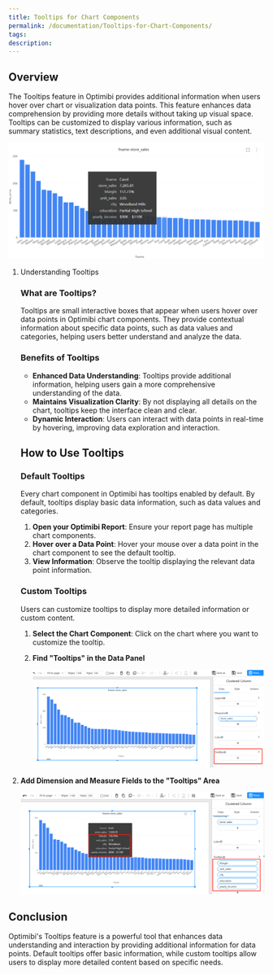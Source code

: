 ```yaml
---
title: Tooltips for Chart Components
permalink: /documentation/Tooltips-for-Chart-Components/
tags:
description: 
---
```


## Overview

The Tooltips feature in Optimibi provides additional information when users hover over chart or visualization data points. This feature enhances data comprehension by providing more details without taking up visual space. Tooltips can be customized to display various information, such as summary statistics, text descriptions, and even additional visual content.

<div align="left"><img src="./images/image-20240730151629410.png"  /></div>

1. Understanding Tooltips

   ### What are Tooltips?

   Tooltips are small interactive boxes that appear when users hover over data points in Optimibi chart components. They provide contextual information about specific data points, such as data values and categories, helping users better understand and analyze the data.

   ### Benefits of Tooltips

   - **Enhanced Data Understanding**: Tooltips provide additional information, helping users gain a more comprehensive understanding of the data.
   - **Maintains Visualization Clarity**: By not displaying all details on the chart, tooltips keep the interface clean and clear.
   - **Dynamic Interaction**: Users can interact with data points in real-time by hovering, improving data exploration and interaction.

   ## How to Use Tooltips

   ### Default Tooltips

   Every chart component in Optimibi has tooltips enabled by default. By default, tooltips display basic data information, such as data values and categories.

   1. **Open your Optimibi Report**: Ensure your report page has multiple chart components.
   2. **Hover over a Data Point**: Hover your mouse over a data point in the chart component to see the default tooltip.
   3. **View Information**: Observe the tooltip displaying the relevant data point information.

   ### Custom Tooltips

   Users can customize tooltips to display more detailed information or custom content.

   1. **Select the Chart Component**: Click on the chart where you want to customize the tooltip.

   2. **Find "Tooltips" in the Data Panel**

      <div align="left"><img src="./images/1722323977713.png"  /></div>

   

   

2. **Add Dimension and Measure Fields to the "Tooltips" Area**

   <div align="left"><img src="./images/1722323948050.png"  /></div>

## Conclusion

Optimibi's Tooltips feature is a powerful tool that enhances data understanding and interaction by providing additional information for data points. Default tooltips offer basic information, while custom tooltips allow users to display more detailed content based on specific needs.